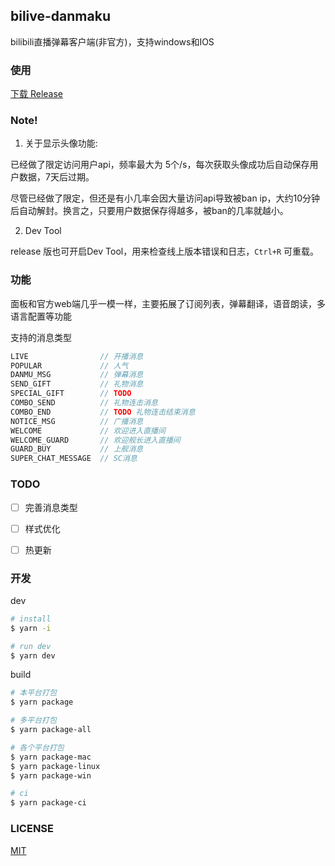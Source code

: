 ## bilive-danmaku

bilibili直播弹幕客户端(非官方)，支持windows和IOS

### 使用

[下载 Release](https://github.com/Beats0/bilive-danmaku/releases)

### Note!

1. 关于显示头像功能:

已经做了限定访问用户api，频率最大为 5个/s，每次获取头像成功后自动保存用户数据，7天后过期。

尽管已经做了限定，但还是有小几率会因大量访问api导致被ban ip，大约10分钟后自动解封。换言之，只要用户数据保存得越多，被ban的几率就越小。

2. Dev Tool

release 版也可开启Dev Tool，用来检查线上版本错误和日志，`Ctrl+R` 可重载。


### 功能

面板和官方web端几乎一模一样，主要拓展了订阅列表，弹幕翻译，语音朗读，多语言配置等功能

支持的消息类型

```js
LIVE                // 开播消息
POPULAR             // 人气
DANMU_MSG           // 弹幕消息
SEND_GIFT           // 礼物消息
SPECIAL_GIFT        // TODO
COMBO_SEND          // 礼物连击消息
COMBO_END           // TODO 礼物连击结束消息
NOTICE_MSG          // 广播消息
WELCOME             // 欢迎进入直播间
WELCOME_GUARD       // 欢迎舰长进入直播间
GUARD_BUY           // 上舰消息
SUPER_CHAT_MESSAGE  // SC消息
```

### TODO

- [ ] 完善消息类型
- [ ] 样式优化
- [ ] 热更新


### 开发

dev

```sh
# install
$ yarn -i

# run dev
$ yarn dev
```

build

```sh
# 本平台打包
$ yarn package

# 多平台打包
$ yarn package-all

# 各个平台打包
$ yarn package-mac
$ yarn package-linux
$ yarn package-win

# ci
$ yarn package-ci
```

### LICENSE

[MIT](https://github.com/Beats0/bilive-danmaku/master/LICENSE)
